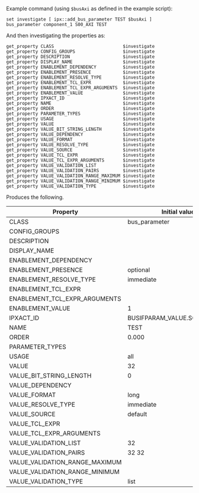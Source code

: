 Example command (using `$busAxi` as defined in the example script):
```
set investigate [ ipx::add_bus_parameter TEST $busAxi ]
bus_parameter component_1 S00_AXI TEST
```

And then investigating the properties as:
```
get_property CLASS                          $investigate
get_property CONFIG_GROUPS                  $investigate
get_property DESCRIPTION                    $investigate
get_property DISPLAY_NAME                   $investigate
get_property ENABLEMENT_DEPENDENCY          $investigate
get_property ENABLEMENT_PRESENCE            $investigate
get_property ENABLEMENT_RESOLVE_TYPE        $investigate
get_property ENABLEMENT_TCL_EXPR            $investigate
get_property ENABLEMENT_TCL_EXPR_ARGUMENTS  $investigate
get_property ENABLEMENT_VALUE               $investigate
get_property IPXACT_ID                      $investigate
get_property NAME                           $investigate
get_property ORDER                          $investigate
get_property PARAMETER_TYPES                $investigate
get_property USAGE                          $investigate
get_property VALUE                          $investigate
get_property VALUE_BIT_STRING_LENGTH        $investigate
get_property VALUE_DEPENDENCY               $investigate
get_property VALUE_FORMAT                   $investigate
get_property VALUE_RESOLVE_TYPE             $investigate
get_property VALUE_SOURCE                   $investigate
get_property VALUE_TCL_EXPR                 $investigate
get_property VALUE_TCL_EXPR_ARGUMENTS       $investigate
get_property VALUE_VALIDATION_LIST          $investigate
get_property VALUE_VALIDATION_PAIRS         $investigate
get_property VALUE_VALIDATION_RANGE_MAXIMUM $investigate
get_property VALUE_VALIDATION_RANGE_MINIMUM $investigate
get_property VALUE_VALIDATION_TYPE          $investigate
```

Produces the following.


| Property                       | Initial value      |
|--------------------------------|--------------------|
| CLASS                          | bus_parameter      |
| CONFIG_GROUPS                  |                    |
| DESCRIPTION                    |                    |
| DISPLAY_NAME                   |                    |
| ENABLEMENT_DEPENDENCY          |                    |
| ENABLEMENT_PRESENCE            | optional           |
| ENABLEMENT_RESOLVE_TYPE        | immediate          |
| ENABLEMENT_TCL_EXPR            |                    |
| ENABLEMENT_TCL_EXPR_ARGUMENTS  |                    |
| ENABLEMENT_VALUE               | 1                  |
| IPXACT_ID                      | BUSIFPARAM_VALUE.S00_AXI.TEST      |
| NAME                           | TEST               |
| ORDER                          | 0.000              |
| PARAMETER_TYPES                |                    |
| USAGE                          | all                |
| VALUE                          | 32                 |
| VALUE_BIT_STRING_LENGTH        | 0                  |
| VALUE_DEPENDENCY               |                    |
| VALUE_FORMAT                   | long               |
| VALUE_RESOLVE_TYPE             | immediate          |
| VALUE_SOURCE                   | default            |
| VALUE_TCL_EXPR                 |                    |
| VALUE_TCL_EXPR_ARGUMENTS       |                    |
| VALUE_VALIDATION_LIST          | 32                 |
| VALUE_VALIDATION_PAIRS         | 32 32              |
| VALUE_VALIDATION_RANGE_MAXIMUM |                    |
| VALUE_VALIDATION_RANGE_MINIMUM |                    |
| VALUE_VALIDATION_TYPE          | list               |

